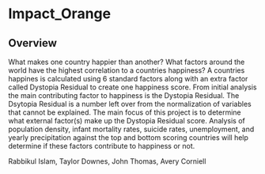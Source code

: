 # Impact_Orange

## Overview
What makes one country happier than another? What factors around the world have the highest correlation to a countries happiness? A countries happines is calculated using 6 standard factors along with an extra factor called Dystopia Residual to create one happiness score. From initial analysis the main contributing factor to happiness is the Dystopia Residual. The Dsytopia Residual is a number left over from the normalization of variables that cannot be explained. The main focus of this project is to determine what external factor(s) make up the Dystopia Residual score. Analysis of population density, infant mortality rates, suicide rates, unemployment, and yearly precipitation against the top and bottom scoring countries will help determine if these factors contribute to happiness or not. 


Rabbikul Islam, Taylor Downes, John Thomas, Avery Corniell
